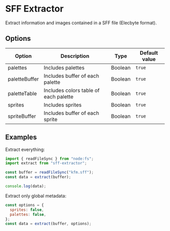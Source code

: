 # SFF Extractor

Extract information and images contained in a SFF file (Elecbyte format).

## Options

| Option        | Description                           | Type    | Default value |
| ------------- | ------------------------------------- | ------- | ------------- |
| palettes      | Includes palettes                     | Boolean | `true`        |
| paletteBuffer | Includes buffer of each palette       | Boolean | `true`        |
| paletteTable  | Includes colors table of each palette | Boolean | `true`        |
| sprites       | Includes sprites                      | Boolean | `true`        |
| spriteBuffer  | Includes buffer of each sprite        | Boolean | `true`        |

## Examples

Extract everything:

```js
import { readFileSync } from "node:fs";
import extract from "sff-extractor";

const buffer = readFileSync("kfm.sff");
const data = extract(buffer);

console.log(data);
```

Extract only global metadata:

```js
const options = {
  sprites: false,
  palettes: false,
};
const data = extract(buffer, options);
```
